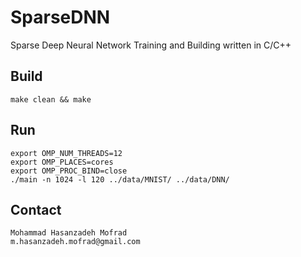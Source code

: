 # SparseDNN
Sparse Deep Neural Network Training and Building written in C/C++

## Build
    make clean && make

## Run
    export OMP_NUM_THREADS=12
    export OMP_PLACES=cores
    export OMP_PROC_BIND=close
    ./main -n 1024 -l 120 ../data/MNIST/ ../data/DNN/

## Contact
    Mohammad Hasanzadeh Mofrad
    m.hasanzadeh.mofrad@gmail.com
